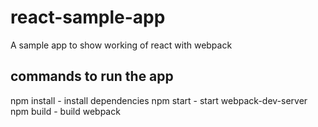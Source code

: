 # react-sample-app
A sample app to show working of react with webpack

## commands to run the app

npm install - install dependencies
npm start - start webpack-dev-server
npm build - build webpack



